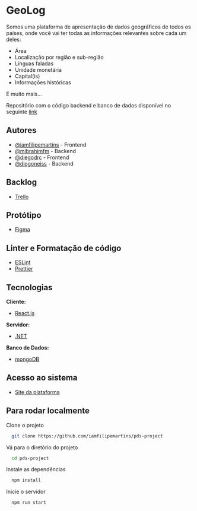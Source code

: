 
# GeoLog

Somos uma plataforma de apresentação de dados geográficos de todos os países, onde você vai ter todas as informações relevantes sobre cada um deles:

- Área
- Localização por região e sub-região
- Línguas faladas
- Unidade monetária
- Capital(is)
- Informações históricas

E muito mais...

Repositório com o código backend e banco de dados disponível no seguinte [link](https://github.com/diogoneiss/geolog-backend)

## Autores

- [@iamfilipemartins](https://www.github.com/iamfilipemartins) - Frontend
- [@mibrahimfm](https://www.github.com/mibrahimfm) - Backend
- [@diegodrc](https://www.github.com/diegodrc) - Frontend
- [@diogoneiss](https://www.github.com/diogoneiss) - Backend

## Backlog

- [Trello](https://trello.com/b/f7WgzxGJ/geolog)

## Protótipo

- [Figma](https://www.figma.com/file/mK7YIibjPYCzr5jRe81KQK/Geolog-App)

## Linter e Formatação de código

- [ESLint](https://eslint.org/)
- [Prettier](https://prettier.io/)
 
## Tecnologias

**Cliente:** 

- [React.js](https://pt-br.reactjs.org/)

**Servidor:** 

- [.NET](https://docs.microsoft.com/pt-br/dotnet/)

**Banco de Dados:** 

- [mongoDB](https://www.mongodb.com/pt-br)

## Acesso ao sistema

- [Site da plataforma](https://iamfilipemartins.github.io/pds-project/)

## Para rodar localmente

Clone o projeto

```bash
  git clone https://github.com/iamfilipemartins/pds-project
```

Vá para o diretório do projeto

```bash
  cd pds-project
```

Instale as dependências

```bash
  npm install
```

Inicie o servidor

```bash
  npm run start
```

  
